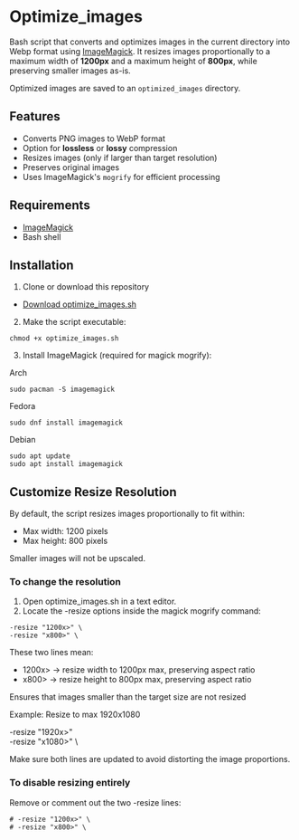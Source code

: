 # Optimize_images

Bash script that converts and optimizes images in the current directory into Webp format using [ImageMagick](https://imagemagick.org). It resizes images proportionally to a maximum width of **1200px** and a maximum height of **800px**, while preserving smaller images as-is.

Optimized images are saved to an `optimized_images` directory.

## Features
- Converts PNG images to WebP format
- Option for **lossless** or **lossy** compression
- Resizes images (only if larger than target resolution)
- Preserves original images
- Uses ImageMagick's `mogrify` for efficient processing

## Requirements
- [ImageMagick](https://imagemagick.org)
- Bash shell

## Installation

1. Clone or download this repository
  - [Download optimize_images.sh](scripts/optimize_images.sh)
2. Make the script executable:

```
chmod +x optimize_images.sh
```

3. Install ImageMagick (required for magick mogrify):

Arch

```
sudo pacman -S imagemagick
```

Fedora

```
sudo dnf install imagemagick
```

Debian

```
sudo apt update
sudo apt install imagemagick
```

## Customize Resize Resolution

By default, the script resizes images proportionally to fit within:
- Max width: 1200 pixels
- Max height: 800 pixels

Smaller images will not be upscaled.

### To change the resolution
1. Open optimize_images.sh in a text editor.
2. Locate the -resize options inside the magick mogrify command:

```
-resize "1200x>" \
-resize "x800>" \
```

These two lines mean:
- 1200x> → resize width to 1200px max, preserving aspect ratio
- x800> → resize height to 800px max, preserving aspect ratio

Ensures that images smaller than the target size are not resized

Example: Resize to max 1920x1080

-resize "1920x>" \
-resize "x1080>" \

Make sure both lines are updated to avoid distorting the image proportions.

### To disable resizing entirely

Remove or comment out the two -resize lines:

```
# -resize "1200x>" \
# -resize "x800>" \
```
